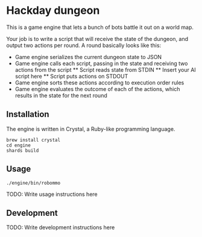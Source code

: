 # Hackday dungeon

This is a game engine that lets a bunch of bots battle it out on a world map.

Your job is to write a script that will receive the state of the dungeon, and
output two actions per round. A round basically looks like this:

* Game engine serializes the current dungeon state to JSON
* Game engine calls each script, passing in the state and receiving two actions
  from the script
  ** Script reads state from STDIN
  ** Insert your AI script here
  ** Script puts actions on STDOUT
* Game engine sorts these actions according to execution order rules
* Game engine evaluates the outcome of each of the actions, which results in
  the state for the next round

## Installation

The engine is written in Crystal, a Ruby-like programming language.

```
brew install crystal
cd engine
shards build
```

## Usage

```
./engine/bin/robommo
```

TODO: Write usage instructions here

## Development

TODO: Write development instructions here
